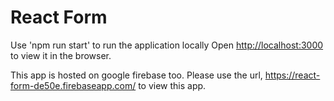 # React Form

Use 'npm run start' to run the application locally 
Open [http://localhost:3000](http://localhost:3000) to view it in the browser.

This app is hosted on google firebase too. Please use the url, https://react-form-de50e.firebaseapp.com/ to view this app.
